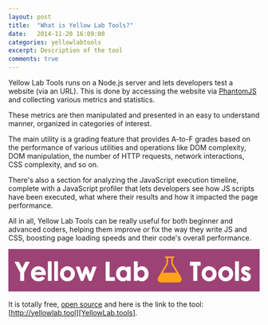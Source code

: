 ```yaml
---
layout: post
title:  "What is Yellow Lab Tools?"
date:   2014-11-20 16:09:00
categories: yellowlabtools
excerpt: Description of the tool
comments: true
---
```


Yellow Lab Tools runs on a Node.js server and lets developers test a website (via an URL). This is done by accessing the website via [PhantomJS][phantomjs] and collecting various metrics and statistics.

These metrics are then manipulated and presented in an easy to understand manner, organized in categories of interest.

The main utility is a grading feature that provides A-to-F grades based on the performance of various utilities and operations like DOM complexity, DOM manipulation, the number of HTTP requests, network interactions, CSS complexity, and so on.

There's also a section for analyzing the JavaScript execution timeline, complete with a JavaScript profiler that lets developers see how JS scripts have been executed, what where their results and how it impacted the page performance.

All in all, Yellow Lab Tools can be really useful for both beginner and advanced coders, helping them improve or fix the way they write JS and CSS, boosting page loading speeds and their code's overall performance.

![YellowLabTools logo](/assets/logo-large.png)

It is totally free, [open source][github/yellowlabtools] and here is the link to the tool: [http://yellowlab.tool][YellowLab.tools].

[YellowLab.tools]:          http://yellowlab.tools
[github/yellowlabtools]:    https://github.com/gmetais/YellowLabTools
[phantomjs]:                http://phantomjs.org/
